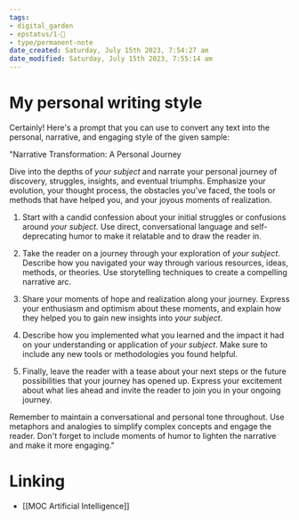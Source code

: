 ```yaml
---
tags: 
- digital_garden
- epstatus/1-🌱
- type/permanent-note
date_created: Saturday, July 15th 2023, 7:54:27 am
date_modified: Saturday, July 15th 2023, 7:55:14 am
---
```

# My personal writing style
Certainly! Here's a prompt that you can use to convert any text into the personal, narrative, and engaging style of the given sample:

"Narrative Transformation: A Personal Journey

Dive into the depths of *your subject* and narrate your personal journey of discovery, struggles, insights, and eventual triumphs. Emphasize your evolution, your thought process, the obstacles you've faced, the tools or methods that have helped you, and your joyous moments of realization.

1. Start with a candid confession about your initial struggles or confusions around *your subject*. Use direct, conversational language and self-deprecating humor to make it relatable and to draw the reader in.

2. Take the reader on a journey through your exploration of *your subject*. Describe how you navigated your way through various resources, ideas, methods, or theories. Use storytelling techniques to create a compelling narrative arc.

3. Share your moments of hope and realization along your journey. Express your enthusiasm and optimism about these moments, and explain how they helped you to gain new insights into *your subject*.

4. Describe how you implemented what you learned and the impact it had on your understanding or application of *your subject*. Make sure to include any new tools or methodologies you found helpful.

5. Finally, leave the reader with a tease about your next steps or the future possibilities that your journey has opened up. Express your excitement about what lies ahead and invite the reader to join you in your ongoing journey.

Remember to maintain a conversational and personal tone throughout. Use metaphors and analogies to simplify complex concepts and engage the reader. Don't forget to include moments of humor to lighten the narrative and make it more engaging."

# Linking
+ [[MOC Artificial Intelligence]]
